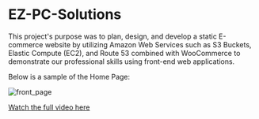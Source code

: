 # EZ-PC-Solutions

This project's purpose was to plan, design, and develop a static E-commerce website by utilizing Amazon Web Services such as S3 Buckets, Elastic Compute (EC2), and Route 53 combined with WooCommerce to demonstrate our professional skills using front-end web applications.

Below is a sample of the Home Page:

![front_page](https://github.com/user-attachments/assets/2e8b3674-30f9-475e-a54f-052bd5e7b54a)

[Watch the full video here](https://drive.google.com/file/d/1ZEQQYSzIPU4Q4W7sPosTWn3af_gsaH5H/view?usp=sharing)
